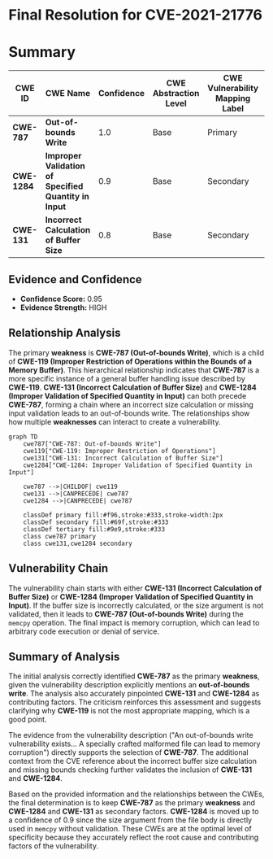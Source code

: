 # Final Resolution for CVE-2021-21776

# Summary
| CWE ID | CWE Name | Confidence | CWE Abstraction Level | CWE Vulnerability Mapping Label | CWE-Vulnerability Mapping Notes |
|---|---|---|---|---|---|
| **CWE-787** | **Out-of-bounds Write** | 1.0 | Base | Primary | Allowed |
| **CWE-1284** | **Improper Validation of Specified Quantity in Input** | 0.9 | Base | Secondary | Allowed |
| **CWE-131** | **Incorrect Calculation of Buffer Size** | 0.8 | Base | Secondary | Allowed |

## Evidence and Confidence

*   **Confidence Score:** 0.95
*   **Evidence Strength:** HIGH

## Relationship Analysis
The primary **weakness** is **CWE-787 (Out-of-bounds Write)**, which is a child of **CWE-119 (Improper Restriction of Operations within the Bounds of a Memory Buffer)**. This hierarchical relationship indicates that **CWE-787** is a more specific instance of a general buffer handling issue described by **CWE-119**. **CWE-131 (Incorrect Calculation of Buffer Size)** and **CWE-1284 (Improper Validation of Specified Quantity in Input)** can both precede **CWE-787**, forming a chain where an incorrect size calculation or missing input validation leads to an out-of-bounds write. The relationships show how multiple **weaknesses** can interact to create a vulnerability.

```mermaid
graph TD
    cwe787["CWE-787: Out-of-bounds Write"]
    cwe119["CWE-119: Improper Restriction of Operations"]
    cwe131["CWE-131: Incorrect Calculation of Buffer Size"]
    cwe1284["CWE-1284: Improper Validation of Specified Quantity in Input"]
    
    cwe787 -->|CHILDOF| cwe119
    cwe131 -->|CANPRECEDE| cwe787
    cwe1284 -->|CANPRECEDE| cwe787
    
    classDef primary fill:#f96,stroke:#333,stroke-width:2px
    classDef secondary fill:#69f,stroke:#333
    classDef tertiary fill:#9e9,stroke:#333
    class cwe787 primary
    class cwe131,cwe1284 secondary
```

## Vulnerability Chain
The vulnerability chain starts with either **CWE-131 (Incorrect Calculation of Buffer Size)** or **CWE-1284 (Improper Validation of Specified Quantity in Input)**. If the buffer size is incorrectly calculated, or the size argument is not validated, then it leads to **CWE-787 (Out-of-bounds Write)** during the `memcpy` operation. The final impact is memory corruption, which can lead to arbitrary code execution or denial of service.

## Summary of Analysis
The initial analysis correctly identified **CWE-787** as the primary **weakness**, given the vulnerability description explicitly mentions an **out-of-bounds write**. The analysis also accurately pinpointed **CWE-131** and **CWE-1284** as contributing factors. The criticism reinforces this assessment and suggests clarifying why **CWE-119** is not the most appropriate mapping, which is a good point.

The evidence from the vulnerability description ("An out-of-bounds write vulnerability exists... A specially crafted malformed file can lead to memory corruption") directly supports the selection of **CWE-787**. The additional context from the CVE reference about the incorrect buffer size calculation and missing bounds checking further validates the inclusion of **CWE-131** and **CWE-1284**.

Based on the provided information and the relationships between the CWEs, the final determination is to keep **CWE-787** as the primary **weakness** and **CWE-1284** and **CWE-131** as secondary factors. **CWE-1284** is moved up to a confidence of 0.9 since the size argument from the file body is directly used in `memcpy` without validation. These CWEs are at the optimal level of specificity because they accurately reflect the root cause and contributing factors of the vulnerability.